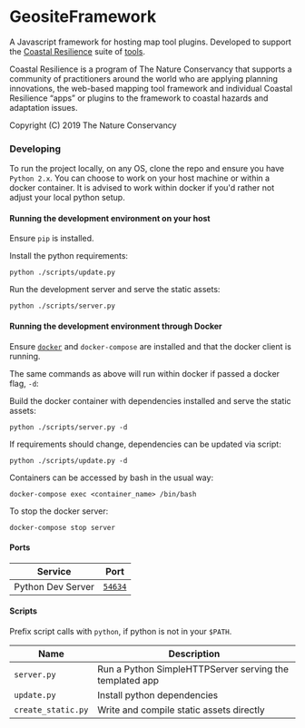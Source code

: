 GeositeFramework
================
A Javascript framework for hosting map tool plugins. Developed to support the [Coastal Resilience](http://coastalresilience.org/) suite of [tools](http://maps.coastalresilience.org/network/).

Coastal Resilience is a program of The Nature Conservancy that supports a community of practitioners around the world who are applying planning innovations, the web-based mapping tool framework and individual Coastal Resilience “apps” or plugins to the framework to coastal hazards and adaptation issues.

Copyright (C) 2019 The Nature Conservancy

### Developing
To run the project locally, on any OS, clone the repo and ensure you have `Python 2.x`. You can choose to work on your host machine or within a docker container. It is advised to work within docker if you'd rather not adjust your local python setup.

#### Running the development environment on your host
Ensure `pip` is installed.

Install the python requirements:
```
python ./scripts/update.py
```

Run the development server and serve the static assets:
```
python ./scripts/server.py
```

#### Running the development environment through Docker
Ensure [`docker`](https://www.docker.com/) and `docker-compose` are installed and that the docker client is running.

The same commands as above will run within docker if passed a docker flag, `-d`:

Build the docker container with dependencies installed and serve the static assets:
```
python ./scripts/server.py -d
```

If requirements should change, dependencies can be updated via script:
```
python ./scripts/update.py -d
```

Containers can be accessed by bash in the usual way:
```
docker-compose exec <container_name> /bin/bash
```

To stop the docker server:
```
docker-compose stop server
```

#### Ports

| Service            | Port                              |
| ------------------ | --------------------------------- |
| Python Dev Server  | [`54634`](http://localhost:54634) |

#### Scripts

Prefix script calls with `python`, if python is not in your `$PATH`.

| Name               | Description                                                   |
| ------------------ | ------------------------------------------------------------- |
| `server.py`        | Run a Python SimpleHTTPServer serving the templated app       |
| `update.py`        | Install python dependencies                                   |
| `create_static.py` | Write and compile static assets directly                      |
